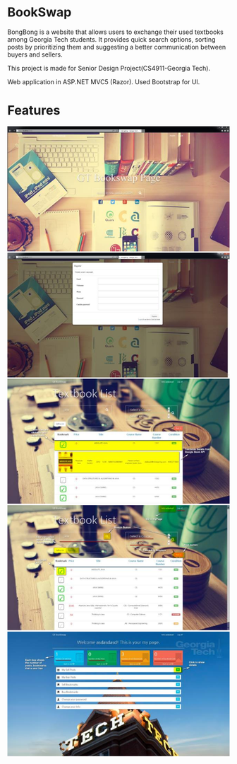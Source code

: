 # BookSwap

BongBong is a website that allows users to exchange their used textbooks among Georgia Tech students. It provides quick search options, sorting posts by prioritizing them and suggesting a better communication between buyers and sellers.

This project is made for Senior Design Project(CS4911-Georgia Tech).

Web application in ASP.NET MVC5 (Razor).
Used Bootstrap for UI. 

# Features
![1](screenshot/1.jpg)
![1](screenshot/2.jpg)
![1](screenshot/3.jpg)
![1](screenshot/4.jpg)
![1](screenshot/5.jpg)
